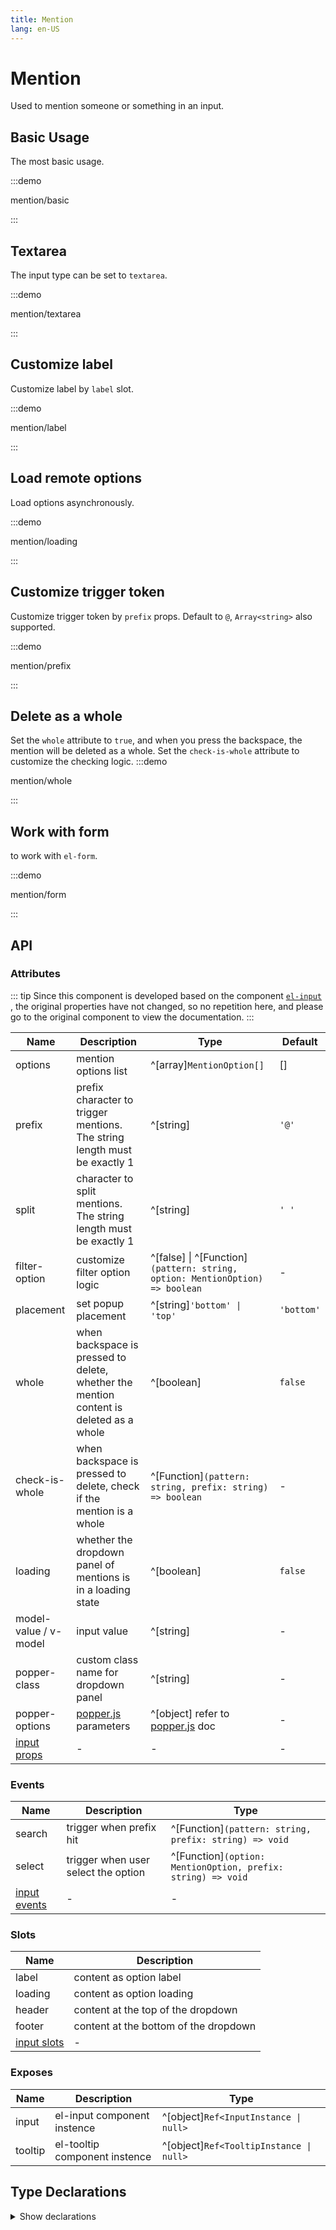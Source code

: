 ```yaml
---
title: Mention
lang: en-US
---
```


# Mention

Used to mention someone or something in an input.

## Basic Usage

The most basic usage.

:::demo

mention/basic

:::

## Textarea

The input type can be set to `textarea`.

:::demo

mention/textarea

:::

## Customize label

Customize label by `label` slot.

:::demo

mention/label

:::

## Load remote options

Load options asynchronously.

:::demo

mention/loading

:::

## Customize trigger token

Customize trigger token by `prefix` props. Default to `@`, `Array<string>` also supported.

:::demo

mention/prefix

:::

## Delete as a whole

Set the `whole` attribute to `true`, and when you press the backspace, the mention will be deleted as a whole.
Set the `check-is-whole` attribute to customize the checking logic.
:::demo

mention/whole

:::

## Work with form

to work with `el-form`.

:::demo

mention/form

:::

## API

### Attributes

::: tip
Since this component is developed based on the component [`el-input`](./input.md#attributes) , the original properties have not changed, so no repetition here,
and please go to the original component to view the documentation.
:::

| Name                                 | Description                                                                            | Type                                                                         | Default    |
| ------------------------------------ | -------------------------------------------------------------------------------------- | ---------------------------------------------------------------------------- | ---------- |
| options                              | mention options list                                                                   | ^[array]`MentionOption[]`                                                    | []         |
| prefix                               | prefix character to trigger mentions. The string length must be exactly 1              | ^[string]                                                                    | `'@'`      |
| split                                | character to split mentions. The string length must be exactly 1                       | ^[string]                                                                    | `' '`      |
| filter-option                        | customize filter option logic                                                          | ^[false] \| ^[Function]`(pattern: string, option: MentionOption) => boolean` | -          |
| placement                            | set popup placement                                                                    | ^[string]`'bottom' \| 'top'`                                                 | `'bottom'` |
| whole                                | when backspace is pressed to delete, whether the mention content is deleted as a whole | ^[boolean]                                                                   | `false`    |
| check-is-whole                       | when backspace is pressed to delete, check if the mention is a whole                   | ^[Function]`(pattern: string, prefix: string) => boolean`                    | -          |
| loading                              | whether the dropdown panel of mentions is in a loading state                           | ^[boolean]                                                                   | `false`    |
| model-value / v-model                | input value                                                                            | ^[string]                                                                    | -          |
| popper-class                         | custom class name for dropdown panel                                                   | ^[string]                                                                    | -          |
| popper-options                       | [popper.js](https://popper.js.org/docs/v2/) parameters                                 | ^[object] refer to [popper.js](https://popper.js.org/docs/v2/) doc           | -          |
| [input props](./input.md#attributes) | -                                                                                      | -                                                                            | -          |

### Events

| Name                              | Description                         | Type                                                         |
| --------------------------------- | ----------------------------------- | ------------------------------------------------------------ |
| search                            | trigger when prefix hit             | ^[Function]`(pattern: string, prefix: string) => void`       |
| select                            | trigger when user select the option | ^[Function]`(option: MentionOption, prefix: string) => void` |
| [input events](./input.md#events) | -                                   | -                                                            |

### Slots

| Name                            | Description                           |
| ------------------------------- | ------------------------------------- |
| label                           | content as option label               |
| loading                         | content as option loading             |
| header                          | content at the top of the dropdown    |
| footer                          | content at the bottom of the dropdown |
| [input slots](./input.md#slots) | -                                     |

### Exposes

| Name    | Description                   | Type                                    |
| ------- | ----------------------------- | --------------------------------------- |
| input   | el-input component instence   | ^[object]`Ref<InputInstance \| null>`   |
| tooltip | el-tooltip component instence | ^[object]`Ref<TooltipInstance \| null>` |

## Type Declarations

<details>
  <summary>Show declarations</summary>

```ts
type MentionOption = {
  value: string
  label?: string
  disabled?: boolean
  [key: string]: any
}
```

</details>
